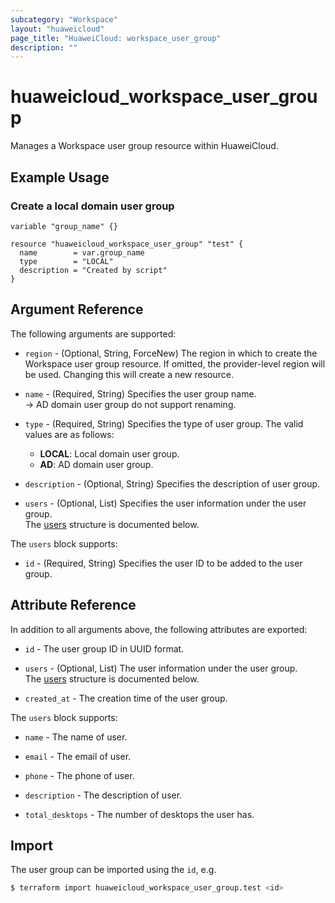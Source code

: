 ```yaml
---
subcategory: "Workspace"
layout: "huaweicloud"
page_title: "HuaweiCloud: workspace_user_group"
description: ""
---
```


# huaweicloud_workspace_user_group

Manages a Workspace user group resource within HuaweiCloud.

## Example Usage

### Create a local domain user group

```hcl
variable "group_name" {}

resource "huaweicloud_workspace_user_group" "test" {
  name        = var.group_name
  type        = "LOCAL"
  description = "Created by script"
}
```

## Argument Reference

The following arguments are supported:

* `region` - (Optional, String, ForceNew) The region in which to create the Workspace user group resource.
  If omitted, the provider-level region will be used. Changing this will create a new resource.

* `name` - (Required, String) Specifies the user group name.  
  -> AD domain user group do not support renaming.

* `type` - (Required, String) Specifies the type of user group.
  The valid values are as follows:
  + **LOCAL**: Local domain user group.
  + **AD**: AD domain user group.

* `description` - (Optional, String) Specifies the description of user group.

* `users` - (Optional, List) Specifies the user information under the user group.  
  The [users](#workspace_users) structure is documented below.

<a name="workspace_users"></a>
The `users` block supports:

* `id` - (Required, String) Specifies the user ID to be added to the user group.

## Attribute Reference

In addition to all arguments above, the following attributes are exported:

* `id` - The user group ID in UUID format.

* `users` - (Optional, List) The user information under the user group.  
  The [users](#workspace_users_attr) structure is documented below.

* `created_at` - The creation time of the user group.

<a name="workspace_users_attr"></a>
The `users` block supports:

* `name` - The name of user.

* `email` - The email of user.

* `phone` - The phone of user.

* `description` - The description of user.

* `total_desktops` - The number of desktops the user has.

## Import

The user group can be imported using the `id`, e.g.

```bash
$ terraform import huaweicloud_workspace_user_group.test <id>
```
